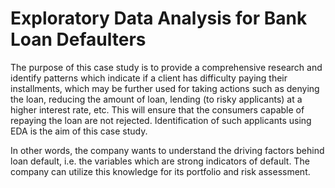 # Exploratory Data Analysis for Bank Loan Defaulters
The purpose of this case study is to provide a comprehensive research and identify
patterns which indicate if a client has difficulty paying their installments, which may
be further used for taking actions such as denying the loan, reducing the amount of
loan, lending (to risky applicants) at a higher interest rate, etc. This will ensure that
the consumers capable of repaying the loan are not rejected. Identification of such
applicants using EDA is the aim of this case study.

In other words, the company wants to understand the driving factors behind loan
default, i.e. the variables which are strong indicators of default. The company can
utilize this knowledge for its portfolio and risk assessment.
